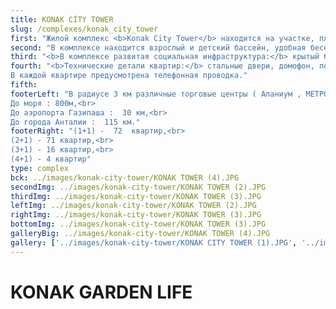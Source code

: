 ```yaml
---
title: KONAK CİTY TOWER
slug: /complexes/konak_city_tower
first: "Жилой комплекс <b>Konak City Tower</b> находится на участке, площадью 3780 m² и состоит из двух блоков по 8 этажей и 110 квартир. Это современные дома, возведение которых ведется по индивидуальному архитектурному проекту. Из окон квартир и с балконов открывается великолепный вид на море, горы Торос и крепость Аланьи."
second: "В комплексе находится взрослый и детский бассейн, удобная беседка с местом для барбекю, детская площадка. На свободном участке земли  проектом предусмотрено декоративное озеленение; красивый газон, фикусовые деревья, экзотические цветы и растения, фонтаны. В комплексе также имеется большая крытая парковка и открытая стоянка для автомобилей. Стоит сказать, что территория комплекса недоступна для посторонних, имеется круглосуточная охрана, видеонаблюдение, а автоматизированные системы безопасности обеспечивают надежную охрану жилых помещений."
third: "<b>В комплексе развитая социальная инфраструктура:</b> крытый бассейн, зал для фитнеса, пилатеса и йоги, бильярд, настольный теннис, детская игровая комната, комнаты для переодевания и др. Kвартиры имеют, прежде всего, комфорт и уют"
fourth: "<b>Технические детали квартир:</b> стальные двери, домофон, подвесные потолки со скрытым и точечным освещением, моющиеся стены, алюминиевые двойные стеклопакеты. На полу керамогранит 1-  класса. В кухне и ванной комнате - современные встроенные шкафы, разработанные дизайнером специально для данного проекта: лакированные кухонные шкафы МДФ, гранитная поверхность. В ванной имеется электрический проточный нагреватель воды, душевая кабина и другое оборудование.
В каждой квартире предусмотрена телефонная проводка."
fifth: 
footerLeft: "В радиусе 3 км различные торговые центры ( Аланиум , МЕТРО , Мигрос  и.т.д. )  <br>
До моря : 800м,<br>
До аэропорта Газипаша :  30 км,<br>
До города Анталии :  115 км."
footerRight: "(1+1) -  72  квартир,<br>
(2+1) - 71 квартир,<br>
(3+1) - 16 квартир,<br>
(4+1) - 4 квартир"
type: complex
bck: ../images/konak-city-tower/KONAK TOWER (4).JPG
secondImg: ../images/konak-city-tower/KONAK TOWER (2).JPG
thirdImg: ../images/konak-city-tower/KONAK TOWER (3).JPG
leftImg: ../images/konak-city-tower/KONAK TOWER (2).JPG
rightImg: ../images/konak-city-tower/KONAK TOWER (3).JPG
bottomImg: ../images/konak-city-tower/KONAK TOWER (3).JPG
galleryBig: ../images/konak-city-tower/KONAK TOWER (4).JPG
gallery: ['../images/konak-city-tower/KONAK CITY TOWER (1).JPG', '../images/konak-city-tower/KONAK CITY TOWER (2).jpg', '../images/konak-city-tower/KONAK TOWER (2).JPG', '../images/konak-city-tower/KONAK TOWER (3).JPG']
---
```

# KONAK GARDEN LIFE